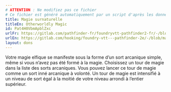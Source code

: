 ```yaml
---
# ATTENTION : Ne modifiez pas ce fichier
# Ce fichier est généré automatiquement par un script d'après les données du module Foundry VTT officiel et de sa traduction
title: Magie surnaturelle
titleEn: Otherworldly Magic
id: Pat4H0VbmApblZxc
urlFr: https://gitlab.com/pathfinder-fr/foundryvtt-pathfinder2-fr/-/blob/master/data/feats/Pat4H0VbmApblZxc.htm
urlEn: https://gitlab.com/hooking/foundry-vtt---pathfinder-2e/-/blob/master/packs/data/feats.db/otherworldly-magic.json
layout: dons
---
```

Votre magie elfique se manifeste sous la forme d’un sort arcanique simple, même si vous n’avez pas été formé à la magie. Choisissez un tour de magie dans la liste des sorts arcaniques. Vous pouvez lancer ce tour de magie comme un sort inné arcanique à volonté. Un tour de magie est intensifié à un niveau de sort égal à la moitié de votre niveau arrondi à l’entier supérieur.
